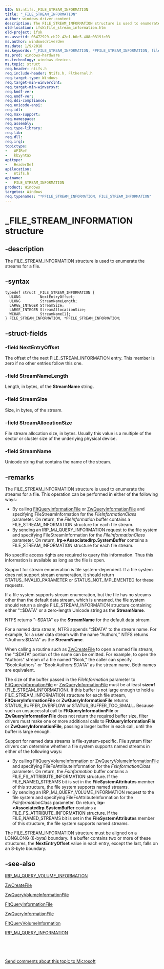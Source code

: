 ```yaml
---
UID: NS:ntifs._FILE_STREAM_INFORMATION
title: "_FILE_STREAM_INFORMATION"
author: windows-driver-content
description: The FILE_STREAM_INFORMATION structure is used to enumerate the streams for a file.
old-location: ifsk\file_stream_information.htm
old-project: ifsk
ms.assetid: 03472920-cb22-42e1-b0e5-488c0319fc03
ms.author: windowsdriverdev
ms.date: 1/9/2018
ms.keywords: "_FILE_STREAM_INFORMATION, *PFILE_STREAM_INFORMATION, fileinformationstructures_da535f6c-5769-4564-a2e7-e5a7ff952119.xml, PFILE_STREAM_INFORMATION structure pointer [Installable File System Drivers], FILE_STREAM_INFORMATION, ifsk.file_stream_information, PFILE_STREAM_INFORMATION, ntifs/PFILE_STREAM_INFORMATION, FILE_STREAM_INFORMATION structure [Installable File System Drivers], ntifs/FILE_STREAM_INFORMATION"
ms.prod: windows-hardware
ms.technology: windows-devices
ms.topic: struct
req.header: ntifs.h
req.include-header: Ntifs.h, Fltkernel.h
req.target-type: Windows
req.target-min-winverclnt: 
req.target-min-winversvr: 
req.kmdf-ver: 
req.umdf-ver: 
req.ddi-compliance: 
req.unicode-ansi: 
req.idl: 
req.max-support: 
req.namespace: 
req.assembly: 
req.type-library: 
req.lib: 
req.dll: 
req.irql: 
topictype:
-	APIRef
-	kbSyntax
apitype:
-	HeaderDef
apilocation:
-	ntifs.h
apiname:
-	FILE_STREAM_INFORMATION
product: Windows
targetos: Windows
req.typenames: "*PFILE_STREAM_INFORMATION, FILE_STREAM_INFORMATION"
---
```


# _FILE_STREAM_INFORMATION structure


## -description


The FILE_STREAM_INFORMATION structure is used to enumerate the streams for a file. 


## -syntax


````
typedef struct _FILE_STREAM_INFORMATION {
  ULONG         NextEntryOffset;
  ULONG         StreamNameLength;
  LARGE_INTEGER StreamSize;
  LARGE_INTEGER StreamAllocationSize;
  WCHAR         StreamName[1];
} FILE_STREAM_INFORMATION, *PFILE_STREAM_INFORMATION;
````


## -struct-fields




### -field NextEntryOffset

The offset of the next FILE_STREAM_INFORMATION entry. This member is zero if no other entries follow this one. 


### -field StreamNameLength

Length, in bytes, of the <b>StreamName</b> string. 


### -field StreamSize

Size, in bytes, of the stream. 


### -field StreamAllocationSize

File stream allocation size, in bytes. Usually this value is a multiple of the sector or cluster size of the underlying physical device. 


### -field StreamName

Unicode string that contains the name of the stream. 


## -remarks


The FILE_STREAM_INFORMATION structure is used to enumerate the streams for a file. This operation can be performed in either of the following ways: 
<ul>
<li>
By calling <a href="..\fltkernel\nf-fltkernel-fltqueryinformationfile.md">FltQueryInformationFile</a> or <a href="..\wdm\nf-wdm-zwqueryinformationfile.md">ZwQueryInformationFile</a> and specifying FileStreamInformation for the <i>FileInformationClass</i> parameter. On return, the <i>FileInformation</i> buffer contains a FILE_STREAM_INFORMATION structure for each file stream. 

</li>
<li>
By sending an IRP_MJ_QUERY_INFORMATION request to the file system and specifying FileStreamInformation for the <i>FileInformationClass</i> parameter. On return, <b>Irp-&gt;AssociatedIrp.SystemBuffer</b> contains a FILE_STREAM_INFORMATION structure for each file stream. 

</li>
</ul>No specific access rights are required to query this information. Thus this information is available as long as the file is open. 

Support for stream enumeration is file system-dependent. If a file system does not support stream enumeration, it should return STATUS_INVALID_PARAMETER or STATUS_NOT_IMPLEMENTED for these requests. 

If a file system supports stream enumeration, but the file has no streams other than the default data stream, which is unnamed, the file system should return a single FILE_STREAM_INFORMATION structure containing either "::$DATA" or a zero-length Unicode string as the <b>StreamName</b>. 

NTFS returns "::$DATA" as the <b>StreamName</b> for the default data stream. 

For a named data stream, NTFS appends ":$DATA" to the stream name. For example, for a user data stream with the name "Authors," NTFS returns ":Authors:$DATA" as the <b>StreamName</b>. 

When calling a routine such as <a href="..\wdm\nf-wdm-zwcreatefile.md">ZwCreateFile</a> to open a named file stream, the ":$DATA" portion of the name can be omitted. For example, to open the "Authors" stream of a file named "Book," the caller can specify "Book:Authors" or "Book:Authors:$DATA" as the stream name. Both names are equivalent. 

The size of the buffer passed in the <i>FileInformation</i> parameter to <a href="..\fltkernel\nf-fltkernel-fltqueryinformationfile.md">FltQueryInformationFile</a> or <a href="..\wdm\nf-wdm-zwqueryinformationfile.md">ZwQueryInformationFile</a> must be at least <b>sizeof</b> (FILE_STREAM_INFORMATION). If this buffer is not large enough to hold a FILE_STREAM_INFORMATION structure for each file stream, <b>FltQueryInformationFile</b> or <b>ZwQueryInformationFile</b> returns STATUS_BUFFER_OVERFLOW or STATUS_BUFFER_TOO_SMALL. Because such an unsuccessful call to <b>FltQueryInformationFile</b> or <b>ZwQueryInformationFile</b> does not return the required buffer size, filter drivers must make one or more additional calls to <b>FltQueryInformationFile</b> or <b>ZwQueryInformationFile</b>, passing a larger buffer in each call, until the buffer is large enough. 

Support for named data streams is file-system-specific. File system filter drivers can determine whether a file system supports named streams in either of the following ways: 
<ul>
<li>
By calling <a href="..\fltkernel\nf-fltkernel-fltqueryvolumeinformation.md">FltQueryVolumeInformation</a> or <a href="..\ntifs\nf-ntifs-zwqueryvolumeinformationfile.md">ZwQueryVolumeInformationFile</a> and specifying FileFsAttributeInformation for the <i>FsInformationClass</i> parameter. On return, the <i>FsInformation</i> buffer contains a FILE_FS_ATTRIBUTE_INFORMATION structure. If the FILE_NAMED_STREAMS bit is set in the <b>FileSystemAttributes</b> member of this structure, the file system supports named streams. 

</li>
<li>
By sending an IRP_MJ_QUERY_VOLUME_INFORMATION request to the file system and specifying FileFsAttributeInformation for the <i>FsInformationClass</i> parameter. On return, <b>Irp-&gt;AssociatedIrp.SystemBuffer</b> contains a FILE_FS_ATTRIBUTE_INFORMATION structure. If the FILE_NAMED_STREAMS bit is set in the <b>FileSystemAttributes</b> member of this structure, the file system supports named streams. 

</li>
</ul>The FILE_STREAM_INFORMATION structure must be aligned on a LONGLONG (8-byte) boundary. If a buffer contains two or more of these structures, the <b>NextEntryOffset</b> value in each entry, except the last, falls on an 8-byte boundary. 



## -see-also

<a href="https://msdn.microsoft.com/library/windows/hardware/ff549318">IRP_MJ_QUERY_VOLUME_INFORMATION</a>

<a href="..\wdm\nf-wdm-zwcreatefile.md">ZwCreateFile</a>

<a href="..\ntifs\nf-ntifs-zwqueryvolumeinformationfile.md">ZwQueryVolumeInformationFile</a>

<a href="..\fltkernel\nf-fltkernel-fltqueryinformationfile.md">FltQueryInformationFile</a>

<a href="..\wdm\nf-wdm-zwqueryinformationfile.md">ZwQueryInformationFile</a>

<a href="..\fltkernel\nf-fltkernel-fltqueryvolumeinformation.md">FltQueryVolumeInformation</a>

<a href="https://msdn.microsoft.com/library/windows/hardware/ff549283">IRP_MJ_QUERY_INFORMATION</a>

 

 

<a href="mailto:wsddocfb@microsoft.com?subject=Documentation%20feedback [ifsk\ifsk]:%20FILE_STREAM_INFORMATION structure%20 RELEASE:%20(1/9/2018)&amp;body=%0A%0APRIVACY STATEMENT%0A%0AWe use your feedback to improve the documentation. We don't use your email address for any other purpose, and we'll remove your email address from our system after the issue that you're reporting is fixed. While we're working to fix this issue, we might send you an email message to ask for more info. Later, we might also send you an email message to let you know that we've addressed your feedback.%0A%0AFor more info about Microsoft's privacy policy, see http://privacy.microsoft.com/en-us/default.aspx." title="Send comments about this topic to Microsoft">Send comments about this topic to Microsoft</a>


